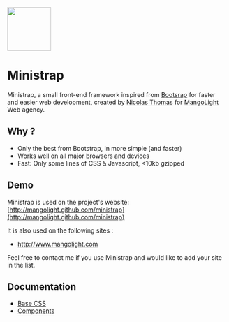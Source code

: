 <a href="http://mangolight.github.com/ministrap">
  <img src="http://mangolight.github.com/ministrap/img/icon_ministrap_128.png" width="100px">
</a>

# Ministrap
Ministrap, a small front-end framework inspired from [Bootsrap](http://twitter.github.com/bootstrap) for faster and easier web development, created by [Nicolas Thomas](http://twitter.com/nicolasthomas) for [MangoLight](http://www.mangolight.com) Web agency.

## Why ?
- Only the best from Bootstrap, in more simple (and faster)
- Works well on all major browsers and devices
- Fast: Only some lines of CSS & Javascript, <10kb gzipped

## Demo
Ministrap is used on the project's website: [http://mangolight.github.com/ministrap](http://mangolight.github.com/ministrap)

It is also used on the following sites :
- http://www.mangolight.com

Feel free to contact me if you use Ministrap and would like to add your site in the list.

## Documentation
- [Base CSS](http://mangolight.github.com/ministrap/base.html)
- [Components](http://mangolight.github.com/ministrap/components.html)
